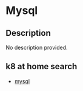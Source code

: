 # Mysql

## Description

No description provided.

## k8 at home search

- [mysql](https://nanne.dev/k8s-at-home-search/#/mysql)
